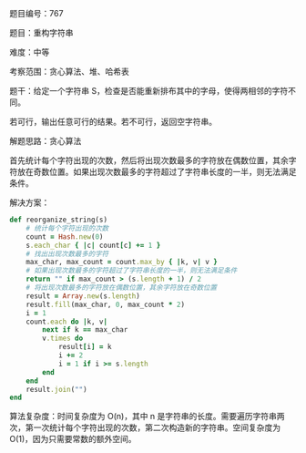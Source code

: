 题目编号：767

题目：重构字符串

难度：中等

考察范围：贪心算法、堆、哈希表

题干：给定一个字符串 S，检查是否能重新排布其中的字母，使得两相邻的字符不同。

若可行，输出任意可行的结果。若不可行，返回空字符串。

解题思路：贪心算法

首先统计每个字符出现的次数，然后将出现次数最多的字符放在偶数位置，其余字符放在奇数位置。如果出现次数最多的字符超过了字符串长度的一半，则无法满足条件。

解决方案：

```ruby
def reorganize_string(s)
    # 统计每个字符出现的次数
    count = Hash.new(0)
    s.each_char { |c| count[c] += 1 }
    # 找出出现次数最多的字符
    max_char, max_count = count.max_by { |k, v| v }
    # 如果出现次数最多的字符超过了字符串长度的一半，则无法满足条件
    return "" if max_count > (s.length + 1) / 2
    # 将出现次数最多的字符放在偶数位置，其余字符放在奇数位置
    result = Array.new(s.length)
    result.fill(max_char, 0, max_count * 2)
    i = 1
    count.each do |k, v|
        next if k == max_char
        v.times do
            result[i] = k
            i += 2
            i = 1 if i >= s.length
        end
    end
    result.join("")
end
```

算法复杂度：时间复杂度为 O(n)，其中 n 是字符串的长度。需要遍历字符串两次，第一次统计每个字符出现的次数，第二次构造新的字符串。空间复杂度为 O(1)，因为只需要常数的额外空间。